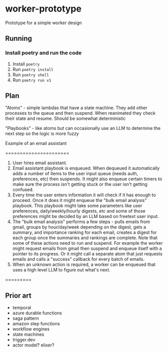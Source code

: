 # worker-prototype

Prototype for a simple worker design

## Running

<!-- ### Install postgres via docker

### Install redis

1. `brew install redis`
2. `brew services start redis` -->

### Install poetry and run the code

1. Install `poetry`
2. Run `poetry install`
3. Run `poetry shell`
4. Run `poetry run v1`

## Plan

"Atoms" - simple lambdas that have a state machine. They add other processes to the queue and then suspend. When reanimated they check their state and resume. Should be somewhat deterministic

"Playbooks" - like atoms but can occasionally use an LLM to determine the next step so the logic is more fuzzy

Example of an email assistant

======================

1. User hires email assistant.
2. Email assistant playbook is enqueued. When dequeued it automatically adds a number of items to the user input queue (needs auth, preferences, etc) then suspends. It might also enqueue certain timers to make sure the process isn't getting stuck or the user isn't getting confused.
3. Every time the user enters information it will check if it has enough to proceed. Once it does it might enqueue the "bulk email analysis" playbook. This playbook might take some parameters like user preferences, daily/weekly/hourly digests, etc and some of those preferences might be decided by an LLM based on freetext user input.
4. The "bulk email analysis" performs a few steps - pulls emails from gmail, groups by hour/day/week depending on the digest, gets a summary, and importance ranking for each email,
   creates a digest for each group once the summaries and rankings are complete. Note that some of these actions need to run and suspend. For example the worker might request emails from gmail then suspend and enqueue itself with a pointer to its progress. Or it might call a separate atom that just requests emails and calls a "success" callback for every batch of emails.
5. When an unknown action is required, a worker can be enqueued that uses a high level LLM to figure out what's next.

=========

## Prior art

- temporal
- azure durable functions
- saga pattern
- amazon step functions
- workflow engines
- state machines
- trigger.dev
- actor model? elixer?
